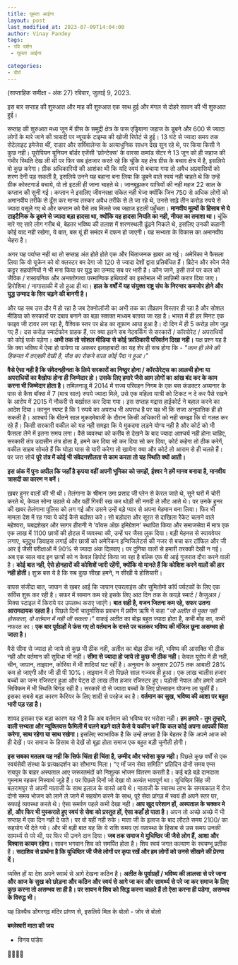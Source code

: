 ```yaml
---
title: घूमता आईना
layout: post
last_modified_at: 2023-07-09T14:04:00
author: Vinay Pandey
tags:
- रवि दर्शन
 - घूमता आईना

categories:
- दीर्घ
---
```

(साप्ताहिक समीक्षा - अंक 27)
रविवार, जुलाई 9, 2023.

इस बार सप्ताह की शुरुआत और माह की शुरुआत एक साथ हुई और मंगल से दोहरे सावन की भी शुरुआत हुई। 

सप्ताह की शुरुआत  मध्य जून में ग्रीस के समुद्री क्षेत्र के पास एड्रियाना जहाज के डूबने और 600 से ज्यादा लोगों के मारे जाने की त्रासदी पर न्यूयार्क टाइम्स की खोजी रिपोर्ट से हुई। 13 घंटे से ज्यादा समय तक सेटेलाइट इमेजेस थीं, राडार और सर्विवालेन्स के अत्याधुनिक साधन देख सुन रहे थे, पर किया किसी ने कुछ नही। यूरोपियन यूनियन बॉर्डर एजेंसी 'फ्रोन्टेक्स' के वारसा कमांड सेंटर ने 13 जून को ही जहाज की गंभीर स्थिति देख ली थी पर फिर सब इंतजार करते रहे कि चूंकि यह क्षेत्र ग्रीस के बचाव क्षेत्र में है, इसलिये वो कुछ करेगा। ग्रीक अधिकारियों की आशंका थी कि यदि स्वयं से बचाया गया तो अवैध अप्रवासियों को शरण देनी पड़ सकती है, इसलिये उनने यह बहाना बना लिया कि डूबने वाले स्वयं नही चाहते थे कि उन्हें ग्रीक कोस्टगार्ड बचाये, वो तो इटली ही जाना चाहते थे। जानबूझकर यात्रियों की नही महज 22 साल के कप्तान की सुनी गई। कप्तान ने इसलिए जीवनरक्षा संकेत नही भेजा क्योंकि जिन 750 से अधिक लोगों को अमानवीय तरीके से ढूँस कर मानव तस्कर अवैध तरीके से ले जा रहे थे, उनसे साढ़े तीन करोड़ रुपये से ज्यादा वसूले गए थे और कप्तान को पैसे तब मिलते जब जहाज इटली पहुँचता। **मानवीय मूल्यों के हिसाब से ये टाइटैनिक के डूबने से ज्यादा बड़ा हादसा था, क्योंकि यह हादसा नियति का नही, नीयत का तमाशा था।** चूंकि मारे गए सारे लोग गरीब थे, बेहतर भविष्य की तलाश में शरणस्थली ढूंढने निकले थे, इसलिए उनकी कहानी कोई याद नही रखेगा, ये बात, बस यूं ही समंदर में दफन हो जाएगी। यह सभ्यता के विकास का अमानवीय चेहरा है।

अगर यह पर्याप्त नही था तो सप्ताह अंत होते होते एक और चिंताजनक ख़बर आ गई। अमेरिका ने फैसला लिया कि वो यूक्रेन को वो क्लस्टर बम देगा जो 120 से ज्यादा देशों द्वारा प्रतिबंधित हैं। ब्रिटेन और स्पेन जैसे कट्टर सहयोगियों ने भी मना किया पर युद्ध का उन्माद सब पर भारी है। कौन जाने, इसी तर्ज पर कल को जैविक / रासायनिक  और अन्ततोगत्वा परमाण्विक हथियारों का इस्तेमाल भी लाज़िमी करार दिया जाए। हिरोशिमा / नागासाकी में तो हुआ ही था। **हाल के वर्षों में यह संयुक्त राष्ट्र संघ के निरन्तर कमजोर होने और युद्ध उन्माद के सिर चढ़ने की बानगी है।**

और यह सब उस दौर में हो रहा है जब टेक्नोलॉजी का अभी तक का तीव्रतम विस्तार ही रहा है और सोशल मीडिया को सरकारों पर दबाव बनाने का बड़ा सशक्त माध्यम बताया जा रहा है। भारत में ही हर मिनट एक फाइव जी टावर लग रहा है, वैश्विक स्तर पर थ्रेड का तूफान आया हुआ है। दो दिन में ही 5 करोड़ लोग जुड़ गए हैं। दस करोड़ स्मार्टफोन ग्राहक हैं, पर क्या इतने सब नेटवर्किंग से सरकारों / कॉरपोरेट / अपराधियों को कोई फर्क पड़ेगा। **अभी तक तो सोशल मीडिया से कोई क्रांतिकारी परिवर्तन दिखा नही।** यक्ष प्रश्न यह है कि क्या भविष्य में ऐसा हो  पायेगा या अकबर इलाहाबादी का यह शेर ही सच होगा कि -
*"जान ही लेने की हिकमत में तरक़्क़ी देखी है,*
*मौत का रोकने वाला कोई पैदा न हुआ।"*

**वैसे ऐसा नही है कि संवेदनहीनता के लिये सरकारों का निष्ठुर होना / कॉरपोरेट्स का लालची होना या अपराधियों का बैखोफ होना ही जिम्मेदार हो। उसके लिए हमारे जैसे आम लोगों का आंख बंद कर के काम करना भी जिम्मेदार होता है।** तमिलनाडू में 2014 में राज्य परिवहन निगम के एक बस कंडक्टर अय्यनार के पास से कैश बॉक्स में 7 (मात्र सात) रुपये ज्यादा मिले, उसे एक महिला यात्री को टिकट न दे कर पैसे रखने के आरोप में 2015 में नौकरी से बर्खास्त कर दिया गया। इस सप्ताह मद्रास हाईकोर्ट ने बहाल करने का आदेश दिया। कानून स्पष्ट है कि 1 रुपये का अपराध भी अपराध है पर यह भी कि सजा अनुपातिक ही हो सकती है। आश्चर्य कि बीतने साल मुकदमेबाजी के दौरान किसी अधिकारी को नही समझा कि वो गलत कर रहे हैं। किसी सरकारी वकील को यह नही समझा कि ये मुकदमा लड़ने योग्य नही है और कोर्ट को भी फैसला लेने में इतना समय लगा। वैसे व्यवस्था को करीब से देखने के बाद ज्यादा आश्चर्य नही होना चाहिए, सरकारी तंत्र उदासीन तंत्र होता है, हमने कर दिया सो कर दिया सो कर दिया, कोर्ट कहेगा तो ठीक करेगें, वकील साहब सोचते हैं कि घोड़ा घास से यारी करेगा तो खायेगा क्या और कोर्ट तो आराम से ही चलते हैं। पर जरा सोचें **पूरे तंत्र में कोई भी संवेदनशीलता से काम करता तो यह स्थिति क्यों आती।**

**इस अंक में पुनः अपील कि जहाँ है कृपया वहीं अपनी भूमिका को समझें, ईश्वर ने हमें मानव बनाया है, मानवीय त्रासदी का कारण न बनें।**

ख़बर हुनर वालों की भी थी। तेलंगाना के श्रीमान उमा प्रसाद जी प्लेन से केरल जाते थे, सूने घरों में चोरी करते थे, केवल सोना उठाते थे और वहीं गिरवी रख कर थोड़ी सी नगदी ले लौट आते थे। पर उनके हुनर की खबर तेलंगाना पुलिस को लग गई और उसने उन्हें बड़े प्यार से अपना मेहमान बना लिया। फिर भी मामला देश में रह गया ये कोई कैसे बर्दाश्त करे। सो बड़ोदरा और सूरत से दाखिला रैकेट चलाने वाले महेश्वरा, चबद्रशेखर और सागर हीरानी ने 'वॉयस ऑफ़ इमिग्रेशन' स्थापित किया और समाजसेवा में मात्र एक एक लाख में 1100 छात्रों की होटल में व्यवस्था की, उन्हें घर जैसा लुक दिया। बड़ी मेहनत से स्पायवेयर लगाए, ब्लूटूथ डिवाइस लगाईं और छात्रों को अमेरिकन इन्विजिलेटर्स की नजर से बचा कर टॉफिल और जी आर ई जैसी परीक्षाओं में 90% से ज्यादा अंक दिलवाए। पर दुनिया वालों से हमारी तरक्की देखी न गई। अब एक साल बाद इन छात्रों को न केवल डिपोर्ट किया जा रहा है बल्कि एफ बी आई गुजरात दौरा करने वाली है। **कोई बात नही, ऐसे होनहारों की कोशिशें जारी रहेंगी, क्योंकि वो मानते हैं कि कोशिश करने वालों की हार नही होती।** शुक्र बस ये है कि सब कुछ सीखा हमने, न सीखी ये होशियारी।

वापस संजीदा बात, जापान से खबर आई कि जापान एयरलाइंस और सुमितोमो कॉर्प पर्यटकों के लिए एक सर्विस शुरू कर रही है। सफर में सामान कम रहे इसके लिए आठ दिन तक के कपड़े स्मार्ट / कैजुअल / मिक्स स्टाइल में किराये पर उपलब्ध कराए जाएंगे। **बात सही है, वजन जितना कम रहे, सफर उतना आरामदायक रहता है।** पिछले दिनों चातुर्मासिक प्रवचन में प्रवीण ऋषि ने कहा *"जो अतीत से मुक्त नही होसकता, वो वर्तमान में नही जी सकता।"*  वाकई अतीत का बोझ बहुत ज्यादा होता है, कभी मोह का, कभी नफरत का। **एक बार पूर्वग्रहों मे फंस गए तो वर्तमान के रास्ते पर चलकर भविष्य की मंजिल छूना असम्भव हो जाता है।**

वैसे सीमा से ज्यादा हो जाये तो कुछ भी ठीक नही, अतीत का बोझ ठीक नही, भविष्य की आसक्ति भी ठीक नही और वर्तमान की सुविधा भी नही। **सीमा से ज्यादा हो जाये तो कुछ भी ठीक नही।** केवल यूरोप में ही नही, चीन, जापान, ताइवान, कोरिया में भी शादियां घट रहीं है। अनुमान के अनुसार 2075 तक आबादी 28% कम हो जाएगी और जी डी पी 10%। ताइवान में तो पिछले साल गज्जब ही हुआ। एक लाख चालीस हजार बच्चों का जन्म रजिस्टर हुआ और पेट्स दो लाख तीस हजार रजिस्टर हुए। पड़ोसी नेपाल और हमारे अपने सिक्किम में भी स्थिति बिगड़ रही है। सरकारें दो से ज्यादा बच्चों के लिए प्रोत्साहन योजना ला चुकीं हैं। इसका सबसे बड़ा कारण कैरियर के लिए शादी से परहेज का है। **वर्तमान का सुख, भविष्य की आशा पर बहुत भारी पड़ रहा है।** 

शायद इसका एक बड़ा कारण यह भी है कि अब वर्तमान को भविष्य पर भरोसा नही। **हम हमारे - तुम तुम्हारे, वाली सभ्यता और न्यूक्लियस फैमिली में पलने बढ़ने वाले कैसे ये यकीन करें कि कल कोई अपना आपकी चिंता करेगा, साथ रहेगा या साथ रखेगा।** इसलिए स्वाभाविक है कि उन्हें लगता है कि बेहतर है कि अपने आज को ही देखें। पर समाज के हिसाब से देखें तो बूढ़ा होता समाज एक बहुत बड़ी चुनौती होगी।

**इस सबका मतलब यह नही कि सिर्फ चिंता ही चिंता है, उम्मीद और भरोसा  कुछ नही।** पिछले कुछ वर्षों से एक स्वयंसेवी संस्था के प्रत्यक्षदर्शन का सौभाग्य मिला। "ए माँ जन सेवा समिति" प्रतिदिन दोनों समय एम्स रायपुर के बाहर अस्पताल आए जरूरतमंदों को निशुल्क भोजन वितरण करती है। कई बड़े बड़े दानदाता गुमनाम रहकर  निस्वार्थ जुड़े हैं। पर पिछले दिनों जो देखा वो अत्यंत भावपूर्ण था। युधिष्ठिर सिंह जी बलरामपुर से अपनी माताजी के साथ इलाज़ के वास्ते आये थे। माताजी के स्वास्थ लाभ के समयकाल में रोज दोनो समय भोजन को लाने ले जाने में सहयोग करने के साथ, पूरे सेवा प्रांगड़ में स्वयं ही अपने स्तर पर, सफाई व्यवस्था करते थे। ऐसा समर्पण पहले कभी देखा नही। **आप खुद परेशान हों, अस्पताल के चक्कर मे हों, और फिर भी मुस्कराते हुए स्वयं से सेवा को प्रस्तुत हों, ऐसा कहाँ हो पाता है।** अपन तो अच्छे अच्छे में भी सप्ताह में एक दिन नही दे पाते। पर वो यहीं नही रुके। माता जी के इलाज के बाद लौटते समय 2100/ का सहयोग भी देते गये। और भी बड़ी बात यह कि ये राशि समय एवं व्यवस्था के हिसाब से उस समय उनकी सामर्थ्य से परे थी, पर फिर भी उनने दान दिया। **जब तक समाज मे युधिष्ठिर जी जैसे लोग हैं, आशा और विश्वास कायम रहेगा।** सावन भगवान शिव को समर्पित होता है। शिव स्वयं जगत कल्याण के स्वयम्भू प्रतीक हैं। **सदाशिव से प्रार्थना है कि युधिष्ठिर जी जैसे लोगों पर कृपा रखें और हम लोगों को उनसे सीखने की प्रेरणा दें।**

व्यक्ति हों या देश अपने स्वार्थ से आगे देखना कठिन है। **अतीत के पूर्वाग्रहों / भविष्य की लालसा से परे जाना और आज के सुख को छोड़ना और कठिन और स्वयं से आगे जा कर और सामर्थ्य से परे जा कर समाज के लिए कुछ करना तो असम्भव सा ही है। पर सावन मे शिव को सिद्ध करना चाहते हैं तो ऐसा करना ही पडेगा, असम्भव के विरुद्ध भी।**

यह डिस्पैच डोंगरगढ़ मंदिर प्रांगण से, 
इसलिये मिल के बोलो - जोर से बोलो

**बम्लेश्वरी माता की जय**

- विनय पांडेय

🙏🌷🌷🙏


